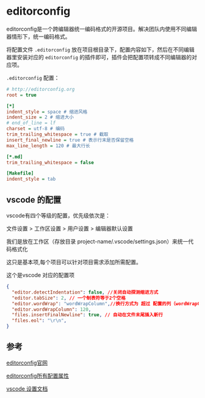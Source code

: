 # editorconfig

editorconfig是一个跨编辑器统一编码格式的开源项目。解决团队内使用不同编辑器情形下，统一编码格式。

将配置文件 `.editorconfig` 放在项目根目录下，配置内容如下，然后在不同编辑器里安装对应的 `editorconfig` 的插件即可，插件会把配置项转成不同编辑器的对应项。

`.editorconfig` 配置：

```ini
# http://editorconfig.org
root = true

[*]
indent_style = space # 缩进风格
indent_size = 2 # 缩进大小
# end_of_line = lf
charset = utf-8 # 编码
trim_trailing_whitespace = true # 截取
insert_final_newline = true # 表示行末是否保留空格
max_line_length = 120 # 最大行长

[*.md]
trim_trailing_whitespace = false

[Makefile]
indent_style = tab

```

## vscode 的配置

vscode有四个等级的配置，优先级依次是：

文件设置 > 工作区设置 > 用户设置 > 编辑器默认设置

我们是放在工作区（存放目录 project-name/.vscode/settings.json）来统一代码格式化

这只是基本项,每个项目可以针对项目需求添加所需配置。

这个是vscode 对应的配置项

```json
{
  "editor.detectIndentation": false, //关闭自动探测缩进方式
  "editor.tabSize": 2, // 一个制表符等于2个空格
  "editor.wordWrap": "wordWrapColumn",//换行方式为 超过 配置的列（wordWrapColumn） 就换行发的发生 第三方的
  "editor.wordWrapColumn": 120,
  "files.insertFinalNewline": true, // 自动在文件末尾插入新行
  "files.eol": "\r\n",
}
```

## 参考

[editorconfig官网][1]

[editorconfig所有配置属性][2]

[vscode 设置文档](https://code.visualstudio.com/docs/getstarted/settings)

[1]:http://editorconfig.org/ "editorconfig官网"
[2]:https://github.com/editorconfig/editorconfig/wiki/EditorConfig-Properties "editorconfig所有配置属性"
